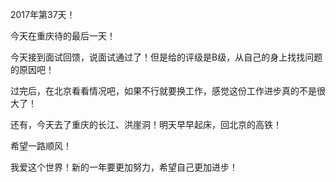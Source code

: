 2017年第37天！

今天在重庆待的最后一天！

今天接到面试回馈，说面试通过了！但是给的评级是B级，从自己的身上找找问题的原因吧！

过完后，在北京看看情况吧，如果不行就要换工作，感觉这份工作进步真的不是很大了！

还有，今天去了重庆的长江、洪崖洞！明天早早起床，回北京的高铁！

希望一路顺风！

我爱这个世界！新的一年要更加努力，希望自己更加进步！

